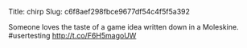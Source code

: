 Title: chirp
Slug: c6f8aef298fbce9677df54c4f5f5a392

Someone loves the taste of a game idea written down in a Moleskine. #usertesting <a href="http://t.co/F6H5magoUW">http://t.co/F6H5magoUW</a>
